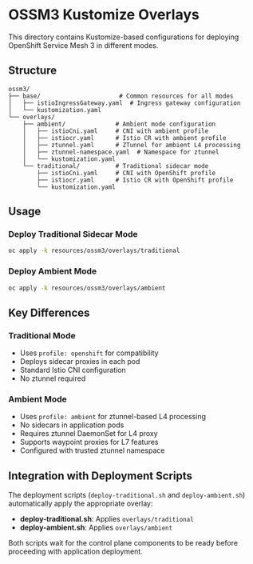 # OSSM3 Kustomize Overlays

This directory contains Kustomize-based configurations for deploying OpenShift Service Mesh 3 in different modes.

## Structure

```
ossm3/
├── base/                      # Common resources for all modes
│   ├── istioIngressGateway.yaml  # Ingress gateway configuration
│   └── kustomization.yaml
└── overlays/
    ├── ambient/              # Ambient mode configuration
    │   ├── istioCni.yaml     # CNI with ambient profile
    │   ├── istiocr.yaml      # Istio CR with ambient profile
    │   ├── ztunnel.yaml      # ZTunnel for ambient L4 processing
    │   ├── ztunnel-namespace.yaml  # Namespace for ztunnel
    │   └── kustomization.yaml
    └── traditional/          # Traditional sidecar mode
        ├── istioCni.yaml     # CNI with OpenShift profile
        ├── istiocr.yaml      # Istio CR with OpenShift profile
        └── kustomization.yaml
```

## Usage

### Deploy Traditional Sidecar Mode
```bash
oc apply -k resources/ossm3/overlays/traditional
```

### Deploy Ambient Mode
```bash
oc apply -k resources/ossm3/overlays/ambient
```

## Key Differences

### Traditional Mode
- Uses `profile: openshift` for compatibility
- Deploys sidecar proxies in each pod
- Standard Istio CNI configuration
- No ztunnel required

### Ambient Mode
- Uses `profile: ambient` for ztunnel-based L4 processing
- No sidecars in application pods
- Requires ztunnel DaemonSet for L4 proxy
- Supports waypoint proxies for L7 features
- Configured with trusted ztunnel namespace

## Integration with Deployment Scripts

The deployment scripts (`deploy-traditional.sh` and `deploy-ambient.sh`) automatically apply the appropriate overlay:

- **deploy-traditional.sh**: Applies `overlays/traditional`
- **deploy-ambient.sh**: Applies `overlays/ambient`

Both scripts wait for the control plane components to be ready before proceeding with application deployment.